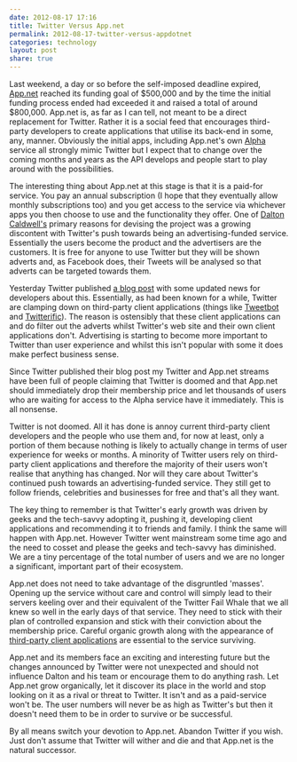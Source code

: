 ```yaml
---
date: 2012-08-17 17:16
title: Twitter Versus App.net
permalink: 2012-08-17-twitter-versus-appdotnet
categories: technology
layout: post
share: true
---
```


Last weekend, a day or so before the self-imposed deadline expired, [App.net](https://join.app.net) reached its funding goal of $500,000 and by the time the initial funding process ended had exceeded it and raised a total of around $800,000. App.net is, as far as I can tell, not meant to be a direct replacement for Twitter. Rather it is a social feed that encourages third-party developers to create applications that utilise its back-end in some, any, manner. Obviously the initial apps, including App.net's own [Alpha](https://alpha.app.net) service all strongly mimic Twitter but I expect that to change over the coming months and years as the API develops and people start to play around with the possibilities.

The interesting thing about App.net at this stage is that it is a paid-for service. You pay an annual subscription (I hope that they eventually allow  monthly subscriptions too) and you get access to the service via whichever apps you then choose to use and the functionality they offer. One of [Dalton Caldwell's](http://daltoncaldwell.com) primary reasons for devising the project was a growing discontent with Twitter's push towards being an advertising-funded service. Essentially the users become the product and the advertisers are the customers. It is free for anyone to use Twitter but they will be shown adverts and, as Facebook does, their Tweets will be analysed so that adverts can be targeted towards them.

Yesterday Twitter published [a blog post](https://dev.twitter.com/blog/changes-coming-to-twitter-api) with some updated news for developers about this. Essentially, as had been known for a while, Twitter are clamping down on third-party client applications (things like [Tweetbot](http://tapbots.com/software/tweetbot/) and [Twitterific](http://iconfactory.com/software/twitterrific/)). The reason is ostensibly that these client applications can and do filter out the adverts whilst Twitter's web site and their own client applications don't. Advertising is starting to become more important to Twitter than user experience and whilst this isn't popular with some it does make perfect business sense.

Since Twitter published their blog post my Twitter and App.net streams have been full of people claiming that Twitter is doomed and that App.net should immediately drop their membership price and let thousands of users who are waiting for access to the Alpha service have it immediately. This is all nonsense.

Twitter is not doomed. All it has done is annoy current third-party client developers and the people who use them and, for now at least, only a portion of them because nothing is likely to actually change in terms of user experience for weeks or months. A minority of Twitter users rely on third-party client applications and therefore the majority of their users won't realise that anything has changed. Nor will they care about Twitter's continued push towards an advertising-funded service. They still get to follow friends, celebrities and businesses for free and that's all they want.

The key thing to remember is that Twitter's early growth was driven by geeks and the tech-savvy adopting it, pushing it, developing client applications and recommending it to friends and family. I think the same will happen with App.net. However Twitter went mainstream some time ago and the need to cosset and please the geeks and tech-savvy has diminished. We are a tiny percentage of the total number of users and we are no longer a significant, important part of their ecosystem.

App.net does not need to take advantage of the disgruntled 'masses'. Opening up the service without care and control will simply lead to their servers keeling over and their equivalent of the Twitter Fail Whale that we all knew so well in the early days of that service. They need to stick with their plan of controlled expansion and stick with their conviction about the membership price. Careful organic growth along with the appearance of [third-party client applications](https://github.com/appdotnet/api-spec/wiki/Directory-of-third-party-devs-and-apps) are essential to the service surviving.

App.net and its members face an exciting and interesting future but the changes announced by Twitter were not unexpected and should not influence Dalton and his team or encourage them to do anything rash. Let App.net grow organically, let it discover its place in the world and stop looking on it as a rival or threat to Twitter. It isn't and as a paid-service won't be. The user numbers will never be as high as Twitter's but then it doesn't need them to be in order to survive or be successful.

By all means switch your devotion to App.net. Abandon Twitter if you wish. Just don't assume that Twitter will wither and die and that App.net is the natural successor.
